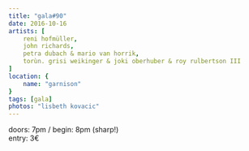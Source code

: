 ```yaml
---
title: "gala#90"
date: 2016-10-16
artists: [
    reni hofmüller,
    john richards,
    petra dubach & mario van horrik,
    torùn. grisi weikinger & joki oberhuber & roy rulbertson III
]
location: {
    name: "garnison"
}
tags: [gala]
photos: "lisbeth kovacic"
---
```

doors: 7pm / begin: 8pm (sharp!)  
entry: 3€
